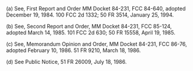 (a) See, First Report and Order MM Docket 84-231, FCC 84-640, adopted December 19, 1984. 100 FCC 2d 1332; 50 FR 3514, January 25, 1994.
              

(b) See, Second Report and Order, MM Docket 84-231, FCC 85-124, adopted March 14, 1985. 101 FCC 2d 630; 50 FR 15558, April 19, 1985.

(c) See, Memorandum Opinion and Order, MM Docket 84-231, FCC 86-76, adopted February 10, 1986. 51 FR 9210, March 18, 1986.

(d) See Public Notice, 51 FR 26009, July 18, 1986.

